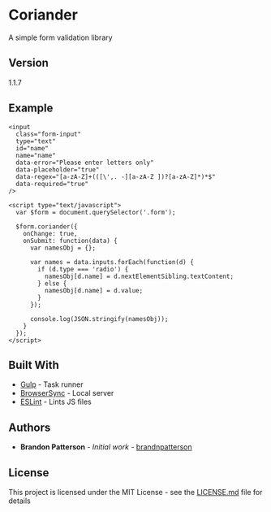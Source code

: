 # Coriander

A simple form validation library

## Version

1.1.7

## Example

```
<input
  class="form-input"
  type="text"
  id="name"
  name="name"
  data-error="Please enter letters only"
  data-placeholder="true"
  data-regex="[a-zA-Z]+(([\',. -][a-zA-Z ])?[a-zA-Z]*)*$"
  data-required="true"
/>
```

```
<script type="text/javascript">
  var $form = document.querySelector('.form');

  $form.coriander({
    onChange: true,
    onSubmit: function(data) {
      var namesObj = {};

      var names = data.inputs.forEach(function(d) {
        if (d.type === 'radio') {
          namesObj[d.name] = d.nextElementSibling.textContent;
        } else {
          namesObj[d.name] = d.value;
        }
      });

      console.log(JSON.stringify(namesObj));
    }
  });
</script>
```

## Built With

- [Gulp](https://gulpjs.com/) - Task runner
- [BrowserSync](https://browsersync.io/) - Local server
- [ESLint](https://eslint.org/) - Lints JS files

## Authors

- **Brandon Patterson** - _Initial work_ - [brandnpatterson](https://github.com/brandnpatterson)

## License

This project is licensed under the MIT License - see the [LICENSE.md](LICENSE.md) file for details
